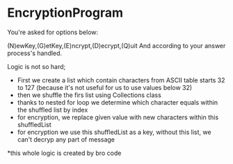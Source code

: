 # EncryptionProgram
You're asked for options below:  

(N)ewKey,(G)etKey,(E)ncrypt,(D)ecrypt,(Q)uit
And according to your answer process's handled.  

Logic is not so hard;  
* First we create a list which contain characters from ASCII table starts 32 to 127 (because it's not useful for us to use values below 32)
* then we shuffle the firs list using Collections class
* thanks to nested for loop we determine which character equals within the shuffled list by index
* for encryption, we replace given value with new characters within this shuffledList
* for encryption we use this shuffledList as a key, without this list, we can't decryp any part of message

*this whole logic is created by bro code
